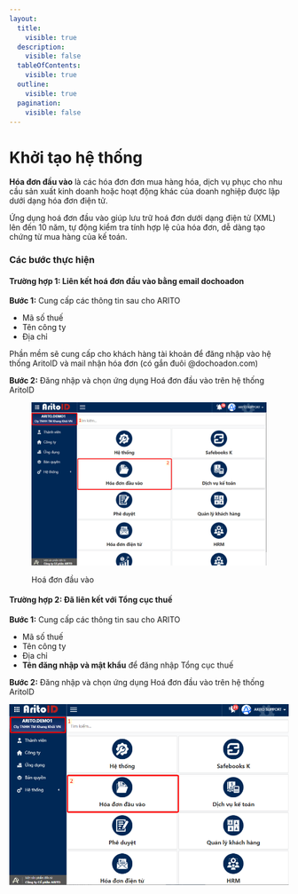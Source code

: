 ```yaml
---
layout:
  title:
    visible: true
  description:
    visible: false
  tableOfContents:
    visible: true
  outline:
    visible: true
  pagination:
    visible: false
---
```


# Khởi tạo hệ thống

**Hóa đơn đầu vào** là các hóa đơn đơn mua hàng hóa, dịch vụ phục cho nhu cầu sản xuất kinh doanh hoặc hoạt động khác của doanh nghiệp được lập dưới dạng hóa đơn điện tử.

Ứng dụng hoá đơn đầu vào giúp lưu trữ hoá đơn dưới dạng điện tử (XML) lên đến 10 năm, tự động kiểm tra tính hợp lệ của hóa đơn, dễ dàng tạo chứng từ mua hàng của kế toán.

### Các bước thực hiện

#### Trường hợp 1: Liên kết hoá đơn đầu vào bằng email dochoadon

**Bước 1:** Cung cấp các thông tin sau cho ARITO

* Mã số thuế
* Tên công ty
* Địa chỉ

Phần mềm sẽ cung cấp cho khách hàng tài khoản để đăng nhập vào hệ thống AritoID và mail nhận hóa đơn (có gắn đuôi @dochoadon.com)

**Bước 2:** Đăng nhập và chọn ứng dụng Hoá đơn đầu vào trên hệ thống AritoID

<figure><img src=".gitbook/assets/2 (1).png" alt=""><figcaption><p>Hoá đơn đầu vào</p></figcaption></figure>

#### Trường hợp 2: Đã liên kết với Tổng cục thuế

**Bước 1:** Cung cấp các thông tin sau cho ARITO

* Mã số thuế
* Tên công ty
* Địa chỉ
* **Tên đăng nhập và mật khẩu** để đăng nhập Tổng cục thuế

**Bước 2:** Đăng nhập và chọn ứng dụng Hoá đơn đầu vào trên hệ thống AritoID

![Hoá đơn đầu vào](<.gitbook/assets/0 (3).png>)
